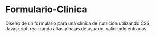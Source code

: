 # Formulario-Clinica
Diseño de un formulario para una clinica de nutricion utilizando CSS, Javascript, realizando altas y bajas de usuario, validando entradas.
